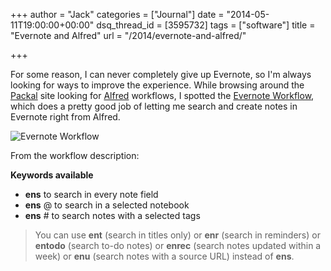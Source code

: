 +++
author = "Jack"
categories = ["Journal"]
date = "2014-05-11T19:00:00+00:00"
dsq_thread_id = [3595732]
tags = ["software"]
title = "Evernote and Alfred"
url = "/2014/evernote-and-alfred/"

+++

For some reason, I can never completely give up Evernote, so I'm always looking for ways to improve the experience. While browsing around the [Packal][1] site looking for [Alfred][2] workflows, I spotted the [Evernote Workflow][3], which does a pretty good job of letting me search and create notes in Evernote right from Alfred.

![Evernote Workflow][4]

From the workflow description:

**Keywords available**

  * **ens** to search in every note field
  * **ens** @ to search in a selected notebook
  * **ens** # to search notes with a selected tags

> You can use **ent** (search in titles only) or **enr** (search in reminders) or **entodo** (search to-do notes) or **enrec** (search notes updated within a week) or **enu** (search notes with a source URL) instead of **ens**.

 [1]: http://www.packal.org
 [2]: http://www.alfredapp.com
 [3]: http://www.packal.org/workflow/evernote
 [4]: /img/2014/evernote-alfred-all.png